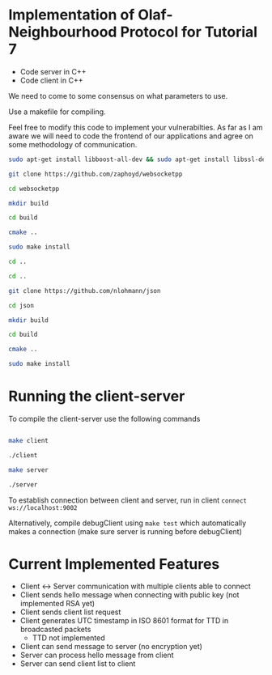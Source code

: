 # Implementation of Olaf-Neighbourhood Protocol for Tutorial 7

- Code server in C++
- Code client in C++

We need to come to some consensus on what parameters to use.

Use a makefile for compiling.

Feel free to modify this code to implement your vulnerabilties. As far as I am aware we will need to code the frontend of our applications and agree on some methodology of communication.

```bash
sudo apt-get install libboost-all-dev && sudo apt-get install libssl-dev && sudo apt-get install zlib1g-dev

git clone https://github.com/zaphoyd/websocketpp

cd websocketpp

mkdir build

cd build

cmake ..

sudo make install

cd ..

cd ..

git clone https://github.com/nlohmann/json

cd json

mkdir build

cd build

cmake ..

sudo make install
```
# Running the client-server

To compile the client-server use the following commands

```bash

make client

./client

make server

./server

```

To establish connection between client and server, run in client ```connect ws://localhost:9002```

Alternatively, compile debugClient using ```make test``` which automatically makes a connection (make sure server is running before debugClient)

# Current Implemented Features
- Client <-> Server communication with multiple clients able to connect
- Client sends hello message when connecting with public key (not implemented RSA yet)
- Client sends client list request
- Client generates UTC timestamp in ISO 8601 format for TTD in broadcasted packets
    - TTD not implemented
- Client can send message to server (no encryption yet)
- Server can process hello message from client
- Server can send client list to client
